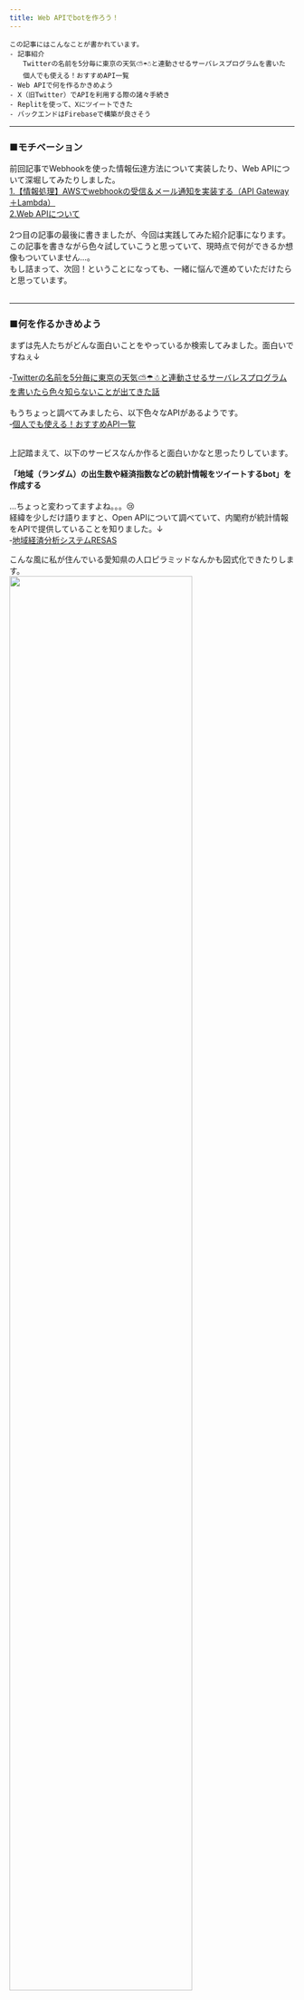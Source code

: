 ```yaml
---
title: Web APIでbotを作ろう！
---
```

<script async src="https://pagead2.googlesyndication.com/pagead/js/adsbygoogle.js?client=ca-pub-2844921131740253"
     crossorigin="anonymous"></script>
<!-- Global site tag (gtag.js) - Google Analytics -->
<script async src="https://www.googletagmanager.com/gtag/js?id=G-H1234VX5NE"></script>
<script>
  window.dataLayer = window.dataLayer || [];
  function gtag(){dataLayer.push(arguments);}
  gtag('js', new Date());

  gtag('config', 'G-H1234VX5NE');
</script>



```
この記事にはこんなことが書かれています。
- 記事紹介
　　Twitterの名前を5分毎に東京の天気⛅☂☃と連動させるサーバレスプログラムを書いた
　　個人でも使える！おすすめAPI一覧
- Web APIで何を作るかきめよう
- X（旧Twitter）でAPIを利用する際の諸々手続き
- Replitを使って、Xにツイートできた
- バックエンドはFirebaseで構築が良さそう
```

----
### ■モチベーション <br>

前回記事でWebhookを使った情報伝達方法について実装したり、Web APIについて深堀してみたりしました。 <br>
[1.【情報処理】AWSでwebhookの受信＆メール通知を実装する（API Gateway＋Lambda）](https://kissshot-skup.github.io/webpage/webhook/)<br>
[2.Web APIについて](https://kissshot-skup.github.io/webpage/webapi/)<br>
<br>
2つ目の記事の最後に書きましたが、今回は実践してみた紹介記事になります。<br>
この記事を書きながら色々試していこうと思っていて、現時点で何ができるか想像もついていません…。<br>
もし詰まって、次回！ということになっても、一緒に悩んで進めていただけたらと思っています。<br><br>

----
### ■何を作るかきめよう<br>
まずは先人たちがどんな面白いことをやっているか検索してみました。面白いですねぇ↓ <br><br>
‐[Twitterの名前を5分毎に東京の天気⛅☂☃と連動させるサーバレスプログラムを書いたら色々知らないことが出てきた話](https://qiita.com/issei_y/items/ab641746be2704db98be)<br><br>
もうちょっと調べてみましたら、以下色々なAPIがあるようです。<br>
‐[個人でも使える！おすすめAPI一覧](https://qiita.com/mikan3rd/items/ba4737023f08bb2ca161)<br><br>

上記踏まえて、以下のサービスなんか作ると面白いかなと思ったりしています。<br><br>
**「地域（ランダム）の出生数や経済指数などの統計情報をツイートするbot」を作成する**<br><br>
…ちょっと変わってますよね。。。😢<br>
経緯を少しだけ語りますと、Open APIについて調べていて、内閣府が統計情報をAPIで提供していることを知りました。↓<br>
‐[地域経済分析システムRESAS](https://resas.go.jp/#/13/13101)<br>

こんな風に私が住んでいる愛知県の人口ピラミッドなんかも図式化できたりします。<br>
<img src="../images/jinkou.png" width="80%"><br>

<br>

**…なんかここ20年くらい女性より男性の人口が多いんだな！？** <br>とか、何となく面白いものが見えてこないでしょうか。<br>

個人的な話をすると、最近祖父が亡くなったり、子供が生まれたりと人生の始まりと終わりについて考える機会が多くて、<br><br>
**「命は限りあるものだから今日はちょっとでも頑張ろう」とか<br>「生まれてくる子供たちのためにできることなんだろうか」とか<br>を少しでも考える機会**<br>
になればなぁと思った次第です<br>
<br>
本当は、昨日の出生者数とか出したかったんですが<br>
昨日今日の出来事をAPIで提供してくれるシステムはなさそう…？でした。
<br><br>
安直な考えでは、<br>
難易度的にも「ある内容を引っ張ってきて自動ツイートする」ことは丁度よいかなと推測しているのと、<br>
誰かがやった内容そのままではなくてちょっと捻りたかったというのもあり、一旦このテーマで進めてみることにします。<br>


----
### ■X（旧Twitter）でAPIを利用する際の諸々手続き<br>
XのAPI利用は、公式の許可がいるようです。以下サイトから申請をします。<br>
‐[X開発者プラットフォーム > Twitter API](https://developer.twitter.com/en/docs/twitter-api/getting-started/about-twitter-api)
<br>
以下のとおり有料枠もありますが、今回の利用用途にはオーバースペック、かつ、勉強のためなので基本は無料で構成したいと思います。<br>
<br>
<img src="../images/twitterapi.png" width="80%"><br>
手順は以下のとおりです。<br>
<br>

----
**1.開発者アカウントに登録する。**<br>
API利用の目的などを記入する必要があります。もちろん英語です…翻訳機と照らしながら確からしい英語で利用目的を記入しました。<br>
無料枠の申請なので、記入後すぐに（クレカ登録などなく）ダッシュボードにアクセス可能になりました。<br>
<br>
ダッシュボードは以下のような感じです。ツイート数のUsageがわかるようになっていそうです。<br>
色々と英語読み飛ばしてポチポチしていたので、間違って有料版に登録してないか不安になりましたが、“Free”の表記があり、ちょっと安心しました。<br>

<img src="../images/twitterdev.png" width="80%"><br>
<br>
サンプルアプリも提供されているようです。参考になりそう<br>
<br>
[公式：Twitter サンプルアプリ（@TwitterDev）](https://github.com/twitterdev)
<br>
<br>

----
**2.Xのbotを使うための設定をしていく**<br>
こちらの記事が非常にわかりやすかったです。「botを動かせるようにしていく」というところを進めていきます。<br>
‐[Twitter api freeでpythonを利用してbot（ボット）を作る](https://qiita.com/nekocat777/items/965a85195c4c7438e2be)
各種情報はローカルにメモして完了しました。<br>
<br>

----
**3.ツイートできるかのテストをする**<br>
上記2.で示した参考サイトに従ってテストしてみます。<br>
Replitという環境は初めて使いましたが、すぐコーディングできて初学者には嬉しいですね！<br>
<br>
ちなみに、Githubでアカウント連携してみましたが、Githubと連携した場合は1ヶ月Proモードで試用できるようです。<br>
freeで使いたかったのですが以下のようにProとなっていて焦りました…。<br>

<img src="../images/replit.png" width="80%"><br><br>
上記2.のとおりアクセスキーの設定をしたあと、コードを拝借して実行してみました。<br>
以下エラーが。<br>

```
Traceback (most recent call last):
  File "/home/runner/twitter-bot/main.py", line 8, in <module>
    ACCESS_SECRET = os.environ['ACCESS_SECRET']
  File "/nix/store/xf54733x4chbawkh1qvy9i1i4mlscy1c-python3-3.10.11/lib/python3.10/os.py", line 680, in __getitem__
    raise KeyError(key) from None
KeyError: 'ACCESS_SECRET'
```
サンプルコードの引数が“ACCESS_SECRET”ではなく、“ACCESS_TOKEN_SECRET”が正しそうですね。<br>
以下修正して再実行！<br>
<img src="../images/boterror.png" width="80%"><br><br>
で、できたー！！！
<br>
<img src="../images/bot.png" width="80%"><br><br>

ここまでで
**“外部からXのAPIを叩いて、ツイートする"**はできることを確認できました。<br>
一個ずつ見ていかないとどこがおかしいのか分からなくなるので、一歩一歩行きたいと思います<br>
<br>
さて、上記見真似でアクセストークンとやらを設定していましたが、これらがなにか気になりませんか？<br>
次章にまとめておきます。<br>
<br>

＜追記：あとから知ったことを参考までに＞<br>
*コードで試用している「tweepy」はメンテナンスされなくなったようなので、使用するのを避けた方が良いという記事を見つけました。<br>
‐[PythonでTwitter](https://qiita.com/yasudaak/items/dbd0667e7658f09714f5)
<br>
*上記記事で、Twitter apiの利用目的は300 words 以上で使用目的を記載とあります。
私はそんなに書かなかったと思います。後から気づきました。<br>
偶然にもフォーマットは同じ感じで書いていますので、意味合いは伝わるとは信じていますが、もし文字数の条件が満たされないとして後から取り消しされることもあるかもしれません、できるだけ詳しく書いた方がよいということです。<br>

----
### ■認証の仕組みについて<br>
認証の仕組みについては、以下記事を参照。<br>
‐[一番分かりやすい OAuth の説明](https://qiita.com/TakahikoKawasaki/items/e37caf50776e00e733be)<br>
‐[APIキー取得を解説！キーの役割・アクセストークンとの違いも](https://camp.trainocate.co.jp/magazine/howto-api-key/)
<br><br>
まとめると、<br>

**API キーは、APIにアクセスするための情報で、主に「誰がそのAPIを使用しているかを特定する」もの**<br>
**API シークレットキーは、APIにアクセスする際に使用するパスワードのような情報**<br>
<br>

**アクセストークンは、ユーザがAPIを利用する際に発行されるキーで、ユーザー・端末の数だけアクセストークンが発行されるもの。ユーザ確認のための情報**<br>
**APIキーは不変な情報で、アクセストークンはクライアントとサーバ間の通信で利用するもの**<br>

アクセストークンについては、上記参照URLの1個めの図がわかりやすいですね。<br>


----
### ■バックエンドを実装してみるか<br>
上記で紹介したbotを常時稼働させるためにはサーバ立ち上げがいるが、AWSを利用しようとするとどうしてもコストが心配になる。<br>
そんな大した情報ではないので、いいのだが、調べているとfirebaseを使用してアプリ開発をしている方が多くいる事に気づいた。<br>
<br>

‐[Webアプリ無料運営のススメ：FirebaseとNuxt(Vue)なら最強！](https://qiita.com/y_kawase/items/fb9f747d88af151f981a)<br>
‐[Firebaseとは？できることや料金体系などをわかりやすく解説](https://career.levtech.jp/guide/knowhow/article/386/)<br>
‐[あなたに最適なmBaaSはどれ？](https://press.monaca.io/atsushi/2667)<br>
<br>
ここらへんを掘って、最適なシステムを検討していこうと思う<br>
バックエンドの開発は次回！<br>
<br>

＜以下次回確認すること・メモ情報＞<br>
‐[Firebaseとは？できることや料金体系などをわかりやすく解説](https://career.levtech.jp/guide/knowhow/article/386/)<br>
‐[地域経済分析システムRESAS](https://resas.go.jp/#/13/13101)<br>
‐[RESAS API仕様書](https://opendata.resas-portal.go.jp/docs/api/v1/index.html)<br>


----


## [Mainページに戻る](https://kissshot-skup.github.io/webpage)

